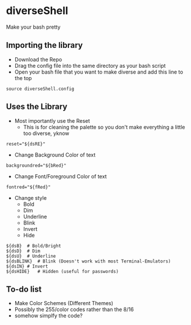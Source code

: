 # diverseShell
Make your bash pretty

## Importing the library
- Download the Repo
- Drag the config file into the same directory as your bash script
- Open your bash file that you want to make diverse and add this line to the top
```
source diverseShell.config
````
## Uses the Library
- Most importantly use the Reset
  - This is for cleaning the palette so you don't make everything a little too diverse, yknow
```
reset="${dsRE}"
```
- Change Background Color of text
```
backgroundred="${bRed}"
```
- Change Font/Foreground Color of text
```
fontred="${fRed}"
```
- Change style
  - Bold
  - Dim
  - Underline
  - Blink
  - Invert
  - Hide
```
${dsB}	# Bold/Bright
${dsD}	# Dim
${dsU}	# Underline
${dsBLINK}	# Blink (Doesn't work with most Terminal-Emulators)
${dsIN}	# Invert
${dsHIDE}	# Hidden (useful for passwords)
```
## To-do list
- Make Color Schemes (Different Themes)
- Possibly the 255/color codes rather than the 8/16
- somehow simplfy the code?
